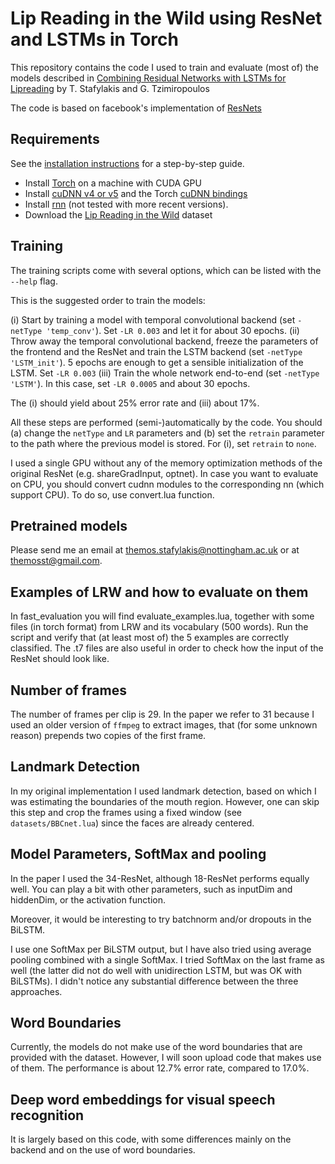 Lip Reading in the Wild using ResNet and LSTMs in Torch
=======================================================

This repository contains the code I used to train and evaluate (most of) the models described in [Combining Residual Networks with LSTMs for Lipreading](https://arxiv.org/pdf/1703.04105.pdf) by T. Stafylakis and G. Tzimiropoulos

The code is based on facebook's implementation of [ResNets](https://github.com/facebook/fb.resnet.torch)

## Requirements
See the [installation instructions](INSTALL.md) for a step-by-step guide.
- Install [Torch](http://torch.ch/docs/getting-started.html) on a machine with CUDA GPU
- Install [cuDNN v4 or v5](https://developer.nvidia.com/cudnn) and the Torch [cuDNN bindings](https://github.com/soumith/cudnn.torch/tree/R4)
- Install [rnn](https://github.com/Element-Research/rnn) (not tested with more recent versions).
- Download the [Lip Reading in the Wild](https://www.robots.ox.ac.uk/~vgg/data/lip_reading/) dataset

## Training

The training scripts come with several options, which can be listed with the `--help` flag.

This is the suggested order to train the models:

(i) Start by training a model with temporal convolutional backend (set `-netType 'temp_conv'`). Set `-LR 0.003` and let it for about 30 epochs.
(ii) Throw away the temporal convolutional backend, freeze the parameters of the frontend and the ResNet and train the LSTM backend (set `-netType 'LSTM_init'`). 5 epochs are enough to get a sensible initialization of the LSTM. Set `-LR 0.003`
(iii) Train the whole network end-to-end (set `-netType 'LSTM'`). In this case, set `-LR 0.0005` and about 30 epochs.

The (i) should yield about 25% error rate and (iii) about 17%.

All these steps are performed (semi-)automatically by the code. You should (a) change the `netType` and `LR` parameters and (b) set the `retrain` parameter to the path where the previous model is stored. For (i), set `retrain` to `none`.

I used a single GPU without any of the memory optimization methods of the original ResNet (e.g. shareGradInput, optnet).
In case you want to evaluate on CPU, you should convert cudnn modules to the corresponding nn (which support CPU). To do so, use convert.lua function. 

## Pretrained models

Please send me an email at themos.stafylakis@nottingham.ac.uk or at themosst@gmail.com.

## Examples of LRW and how to evaluate on them

In fast_evaluation you will find evaluate_examples.lua, together with some files (in torch format) from LRW and its vocabulary (500 words). Run the script and verify that (at least most of) the 5 examples are correctly classified. The .t7 files are also useful in order to check how the input of the ResNet should look like.  

## Number of frames

The number of frames per clip is 29. In the paper we refer to 31 because I used an older version of `ffmpeg` to extract images, that (for some unknown reason) prepends two copies of the first frame.

## Landmark Detection

In my original implementation I used landmark detection, based on which I was estimating the boundaries of the mouth region. However, one can skip this step and crop the frames using a fixed window (see `datasets/BBCnet.lua`) since the faces are already centered. 

## Model Parameters, SoftMax and pooling

In the paper I used the 34-ResNet, although 18-ResNet performs equally well. You can play a bit with other parameters, such as inputDim and hiddenDim, or the activation function.

Moreover, it would be interesting to try batchnorm and/or dropouts in the BiLSTM. 

I use one SoftMax per BiLSTM output, but I have also tried using average pooling combined with a single SoftMax. 
I tried SoftMax on the last frame as well (the latter did not do well with unidirection LSTM, but was OK with BiLSTMs). 
I didn't notice any substantial difference between the three approaches.

## Word Boundaries

Currently, the models do not make use of the word boundaries that are provided with the dataset. However, I will soon upload code that makes use of them. The performance is about 12.7% error rate, compared to 17.0%.

## Deep word embeddings for visual speech recognition

It is largely based on this code, with some differences mainly on the backend and on the use of word boundaries. 





 
